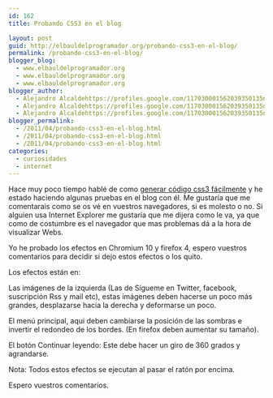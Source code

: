 ```yaml
---
id: 162
title: Probando CSS3 en el blog

layout: post
guid: http://elbauldelprogramador.org/probando-css3-en-el-blog/
permalink: /probando-css3-en-el-blog/
blogger_blog:
  - www.elbauldelprogramador.org
  - www.elbauldelprogramador.org
  - www.elbauldelprogramador.org
blogger_author:
  - Alejandro Alcaldehttps://profiles.google.com/117030001562039350135noreply@blogger.com
  - Alejandro Alcaldehttps://profiles.google.com/117030001562039350135noreply@blogger.com
  - Alejandro Alcaldehttps://profiles.google.com/117030001562039350135noreply@blogger.com
blogger_permalink:
  - /2011/04/probando-css3-en-el-blog.html
  - /2011/04/probando-css3-en-el-blog.html
  - /2011/04/probando-css3-en-el-blog.html
categories:
  - curiosidades
  - internet
---
```

Hace muy poco tiempo hablé de como [generar código css3 fácilmente][1] y he estado haciendo algunas pruebas en el blog con él. Me gustaría que me comentarais como se os vé en vuestros navegadores, si es molesto o no. Si alguien usa Internet Explorer me gustaría que me dijera como le va, ya que como de costumbre es el navegador que mas problemas dá a la hora de visualizar Webs.

Yo he probado los efectos en Chromium 10 y firefox 4, espero vuestros comentarios para decidir si dejo estos efectos o los quito.  
  
<!--more-->

Los efectos están en:



Las imágenes de la izquierda (Las de Sígueme en Twitter, facebook, suscripción Rss y mail etc), estas imágenes deben hacerse un poco más grandes, desplazarse hacia la derecha y deformarse un poco.

El menú principal, aqui deben cambiarse la posición de las sombras e invertir el redondeo de los bordes. (En firefox deben aumentar su tamaño).

El botón Continuar leyendo: Este debe hacer un giro de 360 grados y agrandarse.

Nota: Todos estos efectos se ejecutan al pasar el ratón por encima.

Espero vuestros comentarios.



 [1]: http://elbauldelprogramador.com/generar-codigo-css-3-facilmente/